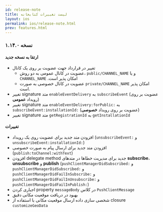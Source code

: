 ```yaml
---
id: release-note
title: لیست تغییرات کتابخانه
layout: ios
permalink: ios/release-note.html
prev: features.html
---
```


### نسخه ۱.۱۴.۰ 

#### ارتقا به نسخه جدید

* تغییر در قرارداد جهت عضویت بر روی یک کانال
  * عضویت در کانال عمومی به دو روش،‌ `public/CHANNEL_NAME` و یا `CHANNEL_NAME` .امکان پذیر است
  * عضویت در کانال خصوصی به صورت `private/CHANNEL_NAME` امکان پذیر است.
* تغییر signature متد `enableEventDelivery` به `subscribeEvent` (عضویت بر روی رویداد **عمومی**)
* تغییر signature متد `enableEventDelivery:forPublic:` به `subscribeEvent:installationId:` (عضویت بر روی رویداد **خصوصی**)
* تغییر signature متد `getRegistrationId` به `getInstallationId`

#### تغییرات

- افزودن متد جدید برای عضویت روی یک رویداد (`unsubscribeEvent:` و `unsubscribeEvent:installationId:`)
- افزودن متد جدید برای ارسال پیام به صورت خصوصی (`publish:toChannel:withText`)
 - افزودن delegate method جدید برای مدیریت خطاها در متدهای **subscribe**، **unsubscribe** و **publish** (`pushClientManagerDidSubscribed:` و `pushClientManagerDidSubscribed:` و `pushClientManagerDidFailInSubscribe:` و `pushClientManagerDidFailInUnsubscribe:` و `pushClientManagerDidFailInPublish:`)
 - اجباری کردن property `messageBody` در کلاس `PushClientMessage`
 - بهبود در دریافت موقعیت مکانی دقیق
 - شخصی سازی داده ارسال موقعیت مکانی با استفاده از closure `customizeGeoData`